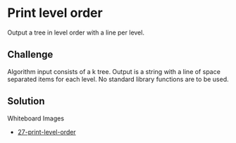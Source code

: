 # Print level order
Output a tree in level order with a line per level.

## Challenge
Algorithm input consists of a k tree.
Output is a string with a line of space separated items for each level.
No standard library functions are to be used.

## Solution
Whiteboard Images
- [27-print-level-order](../assets/27-print-level-order.jpg)
